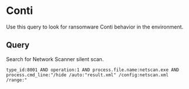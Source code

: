 # Conti

Use this query to look for ransomware Conti behavior in the environment.

## Query

Search for Network Scanner silent scan.

```
type_id:8001 AND operation:1 AND process.file.name:netscan.exe AND process.cmd_line:"/hide /auto:"result.xml" /config:netscan.xml /range:"
```
